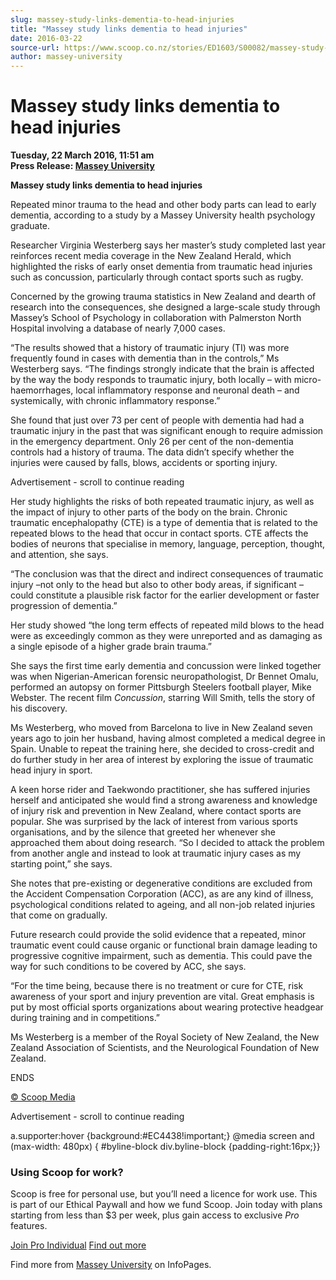 ```yaml
---
slug: massey-study-links-dementia-to-head-injuries
title: "Massey study links dementia to head injuries"
date: 2016-03-22
source-url: https://www.scoop.co.nz/stories/ED1603/S00082/massey-study-links-dementia-to-head-injuries.htm
author: massey-university
---
```

Massey study links dementia to head injuries
============================================

**Tuesday, 22 March 2016, 11:51 am**  
**Press Release: [Massey University](https://info.scoop.co.nz/Massey_University)**

**Massey study links dementia to head injuries**

Repeated minor trauma to the head and other body parts can lead to early dementia, according to a study by a Massey University health psychology graduate.

Researcher Virginia Westerberg says her master’s study completed last year reinforces recent media coverage in the New Zealand Herald, which highlighted the risks of early onset dementia from traumatic head injuries such as concussion, particularly through contact sports such as rugby.

Concerned by the growing trauma statistics in New Zealand and dearth of research into the consequences, she designed a large-scale study through Massey’s School of Psychology in collaboration with Palmerston North Hospital involving a database of nearly 7,000 cases.

“The results showed that a history of traumatic injury (TI) was more frequently found in cases with dementia than in the controls,” Ms Westerberg says. “The findings strongly indicate that the brain is affected by the way the body responds to traumatic injury, both locally – with micro-haemorrhages, local inflammatory response and neuronal death – and systemically, with chronic inflammatory response.”

She found that just over 73 per cent of people with dementia had had a traumatic injury in the past that was significant enough to require admission in the emergency department. Only 26 per cent of the non-dementia controls had a history of trauma. The data didn’t specify whether the injuries were caused by falls, blows, accidents or sporting injury.

Advertisement - scroll to continue reading





Her study highlights the risks of both repeated traumatic injury, as well as the impact of injury to other parts of the body on the brain. Chronic traumatic encephalopathy (CTE) is a type of dementia that is related to the repeated blows to the head that occur in contact sports. CTE affects the bodies of neurons that specialise in memory, language, perception, thought, and attention, she says.

“The conclusion was that the direct and indirect consequences of traumatic injury –not only to the head but also to other body areas, if significant – could constitute a plausible risk factor for the earlier development or faster progression of dementia.”

Her study showed “the long term effects of repeated mild blows to the head were as exceedingly common as they were unreported and as damaging as a single episode of a higher grade brain trauma.”

She says the first time early dementia and concussion were linked together was when Nigerian-American forensic neuropathologist, Dr Bennet Omalu, performed an autopsy on former Pittsburgh Steelers football player, Mike Webster. The recent film _Concussion_, starring Will Smith, tells the story of his discovery.

Ms Westerberg, who moved from Barcelona to live in New Zealand seven years ago to join her husband, having almost completed a medical degree in Spain. Unable to repeat the training here, she decided to cross-credit and do further study in her area of interest by exploring the issue of traumatic head injury in sport.

A keen horse rider and Taekwondo practitioner, she has suffered injuries herself and anticipated she would find a strong awareness and knowledge of injury risk and prevention in New Zealand, where contact sports are popular. She was surprised by the lack of interest from various sports organisations, and by the silence that greeted her whenever she approached them about doing research. “So I decided to attack the problem from another angle and instead to look at traumatic injury cases as my starting point,” she says.

She notes that pre-existing or degenerative conditions are excluded from the Accident Compensation Corporation (ACC), as are any kind of illness, psychological conditions related to ageing, and all non-job related injuries that come on gradually.

Future research could provide the solid evidence that a repeated, minor traumatic event could cause organic or functional brain damage leading to progressive cognitive impairment, such as dementia. This could pave the way for such conditions to be covered by ACC, she says.

“For the time being, because there is no treatment or cure for CTE, risk awareness of your sport and injury prevention are vital. Great emphasis is put by most official sports organizations about wearing protective headgear during training and in competitions.”

Ms Westerberg is a member of the Royal Society of New Zealand, the New Zealand Association of Scientists, and the Neurological Foundation of New Zealand.

ENDS

[© Scoop Media](http://www.scoop.co.nz/about/terms.html)  

Advertisement - scroll to continue reading



a.supporter:hover {background:#EC4438!important;} @media screen and (max-width: 480px) { #byline-block div.byline-block {padding-right:16px;}}

### Using Scoop for work?

Scoop is free for personal use, but you’ll need a licence for work use. This is part of our Ethical Paywall and how we fund Scoop. Join today with plans starting from less than $3 per week, plus gain access to exclusive _Pro_ features.  
  
[Join Pro Individual](https://pro.scoop.co.nz/Individual/?from=ProIn24) [Find out more](https://pro.scoop.co.nz/using-scoop-for-work/?from=ProIn24)

Find more from [Massey University](https://info.scoop.co.nz/Massey_University) on InfoPages.
